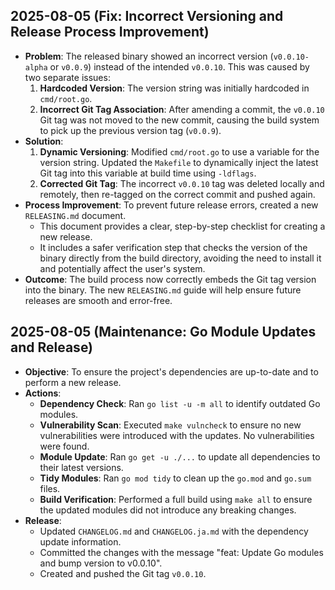 ## 2025-08-05 (Fix: Incorrect Versioning and Release Process Improvement)

- **Problem**: The released binary showed an incorrect version (`v0.0.10-alpha` or `v0.0.9`) instead of the intended `v0.0.10`. This was caused by two separate issues:
    1.  **Hardcoded Version**: The version string was initially hardcoded in `cmd/root.go`.
    2.  **Incorrect Git Tag Association**: After amending a commit, the `v0.0.10` Git tag was not moved to the new commit, causing the build system to pick up the previous version tag (`v0.0.9`).
- **Solution**:
    1.  **Dynamic Versioning**: Modified `cmd/root.go` to use a variable for the version string. Updated the `Makefile` to dynamically inject the latest Git tag into this variable at build time using `-ldflags`.
    2.  **Corrected Git Tag**: The incorrect `v0.0.10` tag was deleted locally and remotely, then re-tagged on the correct commit and pushed again.
- **Process Improvement**: To prevent future release errors, created a new `RELEASING.md` document.
    - This document provides a clear, step-by-step checklist for creating a new release.
    - It includes a safer verification step that checks the version of the binary directly from the build directory, avoiding the need to install it and potentially affect the user's system.
- **Outcome**: The build process now correctly embeds the Git tag version into the binary. The new `RELEASING.md` guide will help ensure future releases are smooth and error-free.

## 2025-08-05 (Maintenance: Go Module Updates and Release)

- **Objective**: To ensure the project's dependencies are up-to-date and to perform a new release.
- **Actions**:
    - **Dependency Check**: Ran `go list -u -m all` to identify outdated Go modules.
    - **Vulnerability Scan**: Executed `make vulncheck` to ensure no new vulnerabilities were introduced with the updates. No vulnerabilities were found.
    - **Module Update**: Ran `go get -u ./...` to update all dependencies to their latest versions.
    - **Tidy Modules**: Ran `go mod tidy` to clean up the `go.mod` and `go.sum` files.
    - **Build Verification**: Performed a full build using `make all` to ensure the updated modules did not introduce any breaking changes.
- **Release**:
    - Updated `CHANGELOG.md` and `CHANGELOG.ja.md` with the dependency update information.
    - Committed the changes with the message "feat: Update Go modules and bump version to v0.0.10".
    - Created and pushed the Git tag `v0.0.10`.